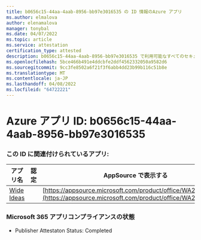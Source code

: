 ```yaml
---
title: b0656c15-44aa-4aab-8956-bb97e3016535 の ID 情報のAzure アプリ
ms.author: elmalova
author: elenamalova
manager: tonybal
ms.date: 04/07/2022
ms.topic: article
ms.service: attestation
certification_type: attested
description: b0656c15-44aa-4aab-8956-bb97e3016535 で利用可能なすべてのセキュリティとコンプライアンス情報。
ms.openlocfilehash: 5bce466b491e4ddcbfe2ddf4562332050a9582d6
ms.sourcegitcommit: 9cc3fe8502a6f21f3f6abb4dd23b99b116c51b8e
ms.translationtype: MT
ms.contentlocale: ja-JP
ms.lasthandoff: 04/08/2022
ms.locfileid: "64722221"
---
```

# <a name="azure-app-id-b0656c15-44aa-4aab-8956-bb97e3016535"></a>Azure アプリ ID: b0656c15-44aa-4aab-8956-bb97e3016535


### <a name="apps-associated-with-this-id"></a>この ID に関連付けられているアプリ:
| **アプリ名** | **認定** | **AppSource で表示する** |
|--------------|---------------|-----------------------|
| [Wide Ideas](../forward/WA200000819.md) |  | [https://appsource.microsoft.com/product/office/WA200000819](https://appsource.microsoft.com/product/office/WA200000819) |

### <a name="microsoft-365-app-compliance-status"></a>Microsoft 365 アプリコンプライアンスの状態
- Publisher Attestaton Status: Completed
